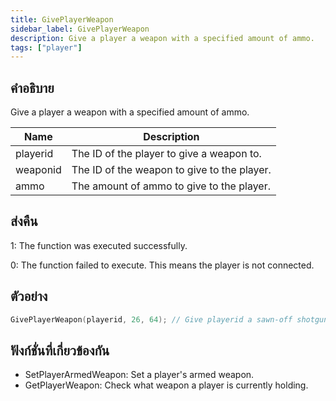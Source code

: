 ```yaml
---
title: GivePlayerWeapon
sidebar_label: GivePlayerWeapon
description: Give a player a weapon with a specified amount of ammo.
tags: ["player"]
---
```


## คำอธิบาย

Give a player a weapon with a specified amount of ammo.

| Name     | Description                                 |
| -------- | ------------------------------------------- |
| playerid | The ID of the player to give a weapon to.   |
| weaponid | The ID of the weapon to give to the player. |
| ammo     | The amount of ammo to give to the player.   |

## ส่งคืน

1: The function was executed successfully.

0: The function failed to execute. This means the player is not connected.

## ตัวอย่าง

```c
GivePlayerWeapon(playerid, 26, 64); // Give playerid a sawn-off shotgun with 64 ammo
```

## ฟังก์ชั่นที่เกี่ยวข้องกัน

- SetPlayerArmedWeapon: Set a player's armed weapon.
- GetPlayerWeapon: Check what weapon a player is currently holding.
